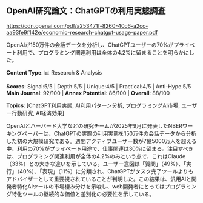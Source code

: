 ## OpenAI研究論文：ChatGPTの利用実態調査

https://cdn.openai.com/pdf/a253471f-8260-40c6-a2cc-aa93fe9f142e/economic-research-chatgpt-usage-paper.pdf

OpenAIが150万件の会話データを分析し、ChatGPTユーザーの70%がプライベート利用で、プログラミング関連利用は全体の4.2%に留まることを明らかにした。

**Content Type**: 📊 Research & Analysis

**Scores**: Signal:5/5 | Depth:5/5 | Unique:4/5 | Practical:4/5 | Anti-Hype:5/5
**Main Journal**: 92/100 | **Annex Potential**: 86/100 | **Overall**: 88/100

**Topics**: [ChatGPT利用実態, AI利用パターン分析, プログラミングAI市場, ユーザー行動研究, AI経済効果]

OpenAIとハーバード大学などの研究チームが2025年9月に発表したNBERワーキングペーパーは、ChatGPTの実際の利用実態を150万件の会話データから分析した初の大規模研究である。週間アクティブユーザー数が7億5000万人を超える中、利用の70%がプライベート用途で、仕事関連は30%に留まる。注目すべきは、プログラミング関連利用が全体の4.2%のみという点で、これはClaude（33%）との大きな違いを示している。ユーザー意図は「質問」（49%）、「実行」（40%）、「表現」（11%）に分類され、ChatGPTがタスク完了ツールよりもアドバイザーとして重要視されていることが判明した。この結果は、汎用AIと開発者特化AIツールの市場棲み分けを示唆し、web開発者にとってはプログラミング特化ツールの継続的な価値と差別化の必要性を示している。